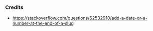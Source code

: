 ### Credits

- https://stackoverflow.com/questions/62532910/add-a-date-or-a-number-at-the-end-of-a-slug
